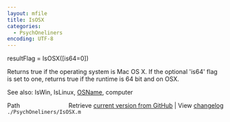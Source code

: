 ```yaml
---
layout: mfile
title: IsOSX
categories:
  - PsychOneliners
encoding: UTF-8
---
```


resultFlag = IsOSX([is64=0])

Returns true if the operating system is Mac OS X.
If the optional 'is64' flag is set to one, returns
true if the runtime is 64 bit and on OSX.

See also: IsWin, IsLinux, [OSName](/docs/OSName), computer


<div class="code_header" style="text-align:right;">
  <span style="float:left;">Path&nbsp;&nbsp;</span> <span class="counter">Retrieve <a href=
  "https://raw.github.com/Psychtoolbox-3/Psychtoolbox-3/beta/./PsychOneliners/IsOSX.m">current version from GitHub</a> | View <a href=
  "https://github.com/Psychtoolbox-3/Psychtoolbox-3/commits/beta/./PsychOneliners/IsOSX.m">changelog</a></span>
</div>
<div class="code">
  <code>./PsychOneliners/IsOSX.m</code>
</div>
